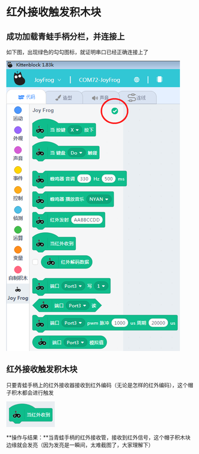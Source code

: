 # 红外接收触发积木块

## 成功加载青蛙手柄分栏，并连接上

如下图，出现绿色的勾勾图标，就证明串口已经正确连接上了

![](./images/c03_01.png)

## 红外接收触发积木块

只要青蛙手柄上的红外接收器接收到红外编码（无论是怎样的红外编码），这个帽子积木都会进行触发

![](./images/c03_07.png)

**操作与结果：**当青蛙手柄的红外接收管，接收到红外信号，这个帽子积木块边缘就会发亮（因为发亮是一瞬间，太难截图了，大家理解下）

